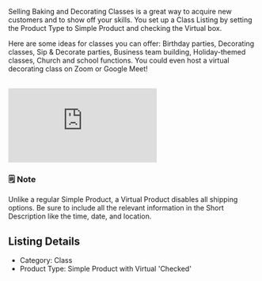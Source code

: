 Selling Baking and Decorating Classes is a great way to acquire new customers and to show off your skills. You set up a Class Listing by setting the Product Type to Simple Product and checking the Virtual box.

Here are some ideas for classes you can offer:
Birthday parties, Decorating classes, Sip & Decorate parties, Business team building, Holiday-themed classes, Church and school functions.  You could even host a virtual decorating class on Zoom or Google Meet!

<br>
<section class="video widescreen">
<iframe src="https://www.youtube.com/embed/-ELnVoSnDzE?start=88" allow="accelerometer; autoplay; clipboard-write; encrypted-media; gyroscope; picture-in-picture" allowfullscreen="" frameborder="0">
<br>
<br>
fasdf<br>
Cariable<br>
<br>
asdflkjasdflkja
</iframe>
</section>

<section class="callout-yellow">
<h3>🗒 Note</h3>
<p>Unlike a regular Simple Product, a Virtual Product disables all shipping options. Be sure to include all the relevant information in the Short Description like the time, date, and location.</p>
</section>

## Listing Details
- Category: Class
- Product Type: Simple Product with Virtual 'Checked'
